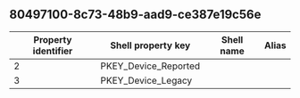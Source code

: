 ## 80497100-8c73-48b9-aad9-ce387e19c56e

Property identifier | Shell property key | Shell name | Alias
--- | --- | --- | ---
2 | PKEY_Device_Reported |  | 
3 | PKEY_Device_Legacy |  | 

